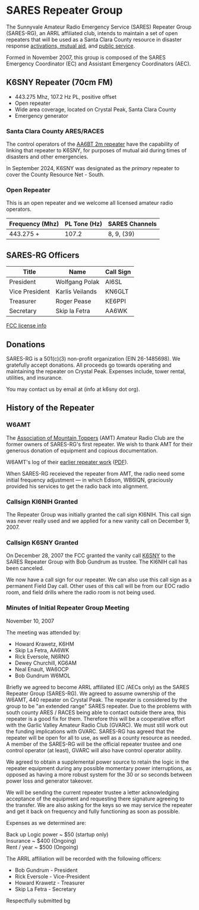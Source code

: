 # SARES Repeater Group

The Sunnyvale Amateur Radio Emergency Service (SARES) Repeater Group
(SARES-RG), an ARRL affiliated club, intends to maintain a set of
open repeaters that will be used as a Santa Clara County resource
in disaster response [activations, mutual aid](../activations/index.md),
and [public service](../public-service.md).

Formed in November 2007, this group is composed of the SARES Emergency
Coordinator (EC) and Assistant Emergency Coordinators (AEC).

## K6SNY Repeater (70cm FM)

-   443.275 Mhz, 107.2 Hz PL, positive offset
-   Open repeater
-   Wide area coverage, located on Crystal Peak, Santa Clara County
-   Emergency generator

### Santa Clara County ARES/RACES

The control operators of the [AA6BT 2m repeater](http://www.svecs.net/) have the
capability of linking that repeater to K6SNY, for purposes of mutual aid during
times of disasters and other emergencies.

In September 2024, K6SNY was designated as the _primary_ repeater to cover
the County Resource Net - South.

### Open Repeater

This is an open repeater and we welcome all licensed amateur radio operators.

| Frequency (Mhz) | PL Tone (Hz) | SARES Channels |
| --------------- | ------------ | -------------- |
| 443.275 +       | 107.2        | 8, 9, (39)     |

## SARES-RG Officers

| Title          | Name            | Call Sign |
| -------------- | --------------- | --------- |
| President      | Wolfgang Polak  | AI6SL     |
| Vice President | Karlis Veilands | KN6GLT    |
| Treasurer      | Roger Pease     | KE6PPI    |
| Secretary      | Skip la Fetra   | AA6WK     |

[FCC license info](http://wireless2.fcc.gov/UlsApp/UlsSearch/license.jsp?licKey=2972252)

## Donations

SARES-RG is a 501(c)(3) non-profit organization (EIN 26-1485698). We gratefully accept donations. All proceeds go towards operating and maintaining the repeater on Crystal Peak. Expenses include, tower rental, utilities, and insurance.

You may contact us by email at (info at k6sny dot org).

## History of the Repeater

### W6AMT

The [Association of Mountain Toppers](http://amt.org/) (AMT) Amateur Radio Club
are the former owners of SARES-RG's first repeater. We wish to thank AMT for
their generous donation of equipment and copious documentation.

W6AMT's log of their
[earlier repeater work](http://amt.org/Reference/BigAMT-repeater/Crystal%20Peak%20Log.htm)
([PDF](w6amt_log.pdf)).

When SARES-RG receieved the repeater from AMT, the radio need some initial
frequency adjustment &mdash; in which Edison, WB6IQN, graciously provided
his services to get the radio back into alignment.

### Callsign KI6NIH Granted

The Repeater Group was initially granted the call sign KI6NIH. This call sign was never really used and we applied for a new vanity call on December 9, 2007.

### Callsign K6SNY Granted

On December 28, 2007 the FCC granted the vanity call
[K6SNY](http://wireless2.fcc.gov/UlsApp/ApplicationSearch/applMain.jsp?applID=7601809)
to the SARES Repeater Group with Bob Gundrum as trustee. The KI6NIH call has been canceled.

We now have a call sign for our repeater. We can also use this call sign as a permanent Field Day call. Other uses of this call will be from our EOC radio room, and field drills where the radio room is not being used.

### Minutes of Initial Repeater Group Meeting

November 10, 2007

The meeting was attended by:

-   Howard Krawetz, K6HM
-   Skip La Fetra, AA6WK
-   Rick Eversole, N6RNO
-   Dewey Churchill, KG6AM
-   Neal Enault, WA6OCP
-   Bob Gundrum W6MOL

Briefly we agreed to become ARRL affiliated (EC /AECs only) as the SARES Repeater Group (SARES-RG). We agreed to assume ownership of the W6AMT, 440 repeater on Crystal Peak. The repeater is considered by the group to be "an extended range" SARES repeater. Due to the problems with south county ARES / RACES being able to contact outside there area, this repeater is a good fix for them. Therefore this will be a cooperative effort with the Garlic Valley Amateur Radio Club (GVARC). We must still work out the funding implications with GVARC. SARES-RG has agreed that the repeater will be open for all to use, as well as a county resource as needed. A member of the SARES-RG will be the official repeater trustee and one control operator (at least), GVARC will also have control operator ability.

We agreed to obtain a supplemental power source to retain the logic in the repeater equipment during any possible momentary power interruptions, as opposed as having a more robust system for the 30 or so seconds between power loss and generator takeover.

We will be sending the current repeater trustee a letter acknowledging acceptance of the equipment and requesting there signature agreeing to the transfer. We are also asking for the keys so we may service the repeater and get it back on frequency and fully functioning as soon as possible.

Expenses as we determined are:

Back up Logic power ~ $50 (startup only)  
Insurance ~ $400 (Ongoing)  
Rent / year ~ $500 (Ongoing)

The ARRL affiliation will be recorded with the following officers:

-   Bob Gundrum - President
-   Rick Eversole - Vice-President
-   Howard Krawetz - Treasurer
-   Skip La Fetra - Secretary

Respectfully submitted bg
